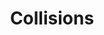 ---
layout: api-data
require: data-catalog
section: connected-vehicles
subsection: api-data
permalink: /connected-vehicles/api-data/collisions/
title: Collisions
subtext: Review collisions of a vehicle
logo: fas fa-car-crash
description: ""
features-use-case:
tag: collisions
search-catalog-keyword: collision
apis: webapi-b2b-v3 webapi-b2c-v4
---